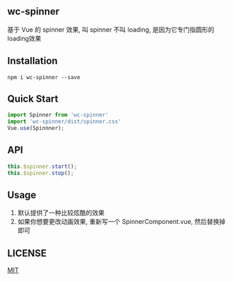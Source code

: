 ## wc-spinner
基于 Vue 的 spinner 效果, 叫 spinner 不叫 loading, 是因为它专门指圆形的loading效果

## Installation
```shell
npm i wc-spinner --save
```

## Quick Start
```javascript
import Spinner from 'wc-spinner'
import 'wc-spinner/dist/spinner.css'
Vue.use(Spinnner);
```
## API
```javascript
this.$spinner.start();
this.$spinner.stop();
```

## Usage
1. 默认提供了一种比较炫酷的效果
2. 如果你想要更改动画效果, 重新写一个 SpinnerComponent.vue, 然后替换掉即可

## LICENSE
[MIT](https://opensource.org/licenses/MIT)
